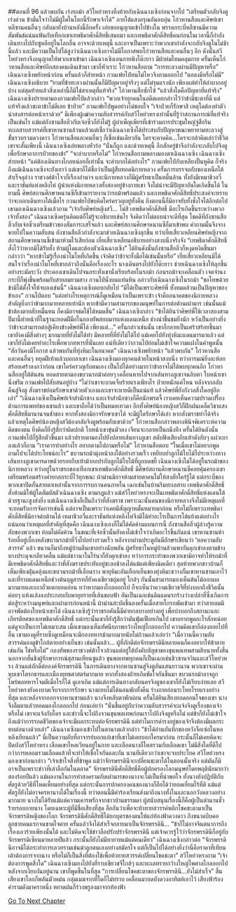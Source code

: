 ##ตอนที่ 96 แล้วพบกัน เร่งรถม้า
สวีโหย่วหรงทิ้งท้ายกับเฉินฉางเซิงก่อนจากไป “เตรียมตัวกลับจิงตูเร่งด่วน ข้ามั่นใจว่าไม่มีผู้ใดในโลกนี้รักษาเจ้าได้”
ภายใต้แสงอรุณอันอบอุ่น โก่วหานสือและศิษย์เขาหลีซานคนอื่นๆ กลับมายังบ้านหลังนี้อีกครั้ง เอ่ยขออนุญาตเข้าไปข้างใน
พรรคกระบี่หลีซานมีความสัมพันธ์แน่นแฟ้นกับเทือกเขาเทพธิดาศักดิ์สิทธิ์เสมอมา และเทพธิดาศักดิ์สิทธิ์คนก่อนในเวลานี้ก็กำลังเดินทางไปกับซูหลีอยู่ในโลกอื่น อาจจะด้วยเหตุนี้ และอาจเป็นเพราะว่าพวกเขากำลังจะกลับจิงตูในไม่ช้านี้แล้ว และมีความเป็นไปได้สูงว่าเฉินฉางเซิงอาจไม่มีโอกาสพบโก่วหานสือและคนอื่นๆ อีก ดังนั้นสวีโหย่วหรงจึงอนุญาตให้พวกเขาเข้ามา
เฉินฉางเซิงเอนกายพิงโต๊ะยาว มีผ้าห่มไหมคลุมกาย ครั้นเห็นโก่วหานสือและศิษย์อีกสองคนเดินเข้ามา เขาก็หัวเราะ
โก่วหานสือถาม “การทะลวงผ่านมีปัญหาหรือ”
เฉินฉางเซิงพยักหน้าก่อน ครั้นแล้วก็ส่ายหน้า
กวนเฟยไป๋ทนไม่ไหวจึงถามออกไป “ตกลงมีหรือไม่มี”
เฉินฉางเซิงอธิบาย “ยามที่ข้าทะลวงผ่านนั้นก็มีปัญหาอยู่จริงๆ แต่ไม่รุนแรงนัก เพียงแต่ทำให้ลำบากอยู่บ้าง แต่สุดท้ายแล้วสิ่งเหล่านี้ก็มิใช่สาเหตุที่แท้จริง”
โก่วหานสือซักไซ้ “แล้วสิ่งใดคือปัญหาที่แท้จริง”
เฉินฉางเซิงปรายตามองกวนเฟยไป๋แล้วกล่าว “พวกเจ้าทุกคนในอดีตเคยกล่าวไว้ว่าข้ามีชะตาที่ดี แต่แท้จริงแล้วชะตาข้าไม่ดีเลย ข้าป่วย”
กวนเฟยไป๋พูดอย่างไม่ชอบใจ “เจ้าป่วยก็รักษาสิ เหตุใดต้องทำตัวน่าสงสารต่อหน้าเราด้วย”
มีเพียงผู้เฒ่าความลับสวรรค์กับสวีโหย่วหรงเท่านั้นที่รู้ว่าสถานการณ์ที่แท้จริงเป็นเช่นไร แม้แต่ถังซานสือลิ่วกับเจ๋อซิ่วก็ยังไม่รู้ ผู้บำเพ็ญเพียรที่เข้าร่วมการประชุมใหญ่จู่สือริมทะเลสาบสวรรค์ที่เขาหานซานล้วนแล้วแต่เชื่อว่าเฉินฉางเซิงได้ประสบกับปัญหาขณะพยายามทะลวงสู่ขั้นรวบรวมดวงดาว โก่วหานสือและคนอื่นๆ ก็เชื่อเช่นเดียวกัน ใครจะคาดคิด...ใครจะกล้าคิดเล่าว่าชีวิตเขาจะสั้นเพียงนี้
เฉินฉางเซิงเอ่ยพลางหัวร่อ “นั่นก็ถูก และด้วยเหตุนี้ อีกสักครู่ข้าจึงกำลังจะกลับไปจิงตูเพื่อรักษาอาการป่วยของข้า”
“จะลำบากหรือไม่” โก่วหานสือถามพลางมองตาเฉินฉางเซิง
เฉินฉางเซิงส่ายหน้า “แค่ต้องเดินทางไกลหน่อยก็เท่านั้น จะลำบากได้อย่างไร”
กวนเฟยไป๋กับเหลียงปั้นหูคิด ก็จริง ถึงแม้เฉินฉางเซิงจะยังเยาว์ แต่เขาก็ได้ชื่อว่าเป็นผู้สืบทอดนิกายหลวง ครั้นการบรรจบกับของเหนือใต้สำเร็จลุล่วง ราชวงศ์ต้าโจวก็เรืองอำนาจ และนิกายหลวงก็มีผู้ศรัทธาเป็นหมื่นล้าน ทั้งยังมีเหมาชิวอวี่และราชันย์แห่งหลิงไห่ ผู้นำแห่งนิกายหลวงทั้งสองอยู่ข้างกายเขา จึงไม่น่าจะมีปัญหาอันใดเกิดขึ้นได้
ในยามนี้ ศิษย์สถานศึกษาหนานซีก็เข้ามารายงานว่ารถม้าพร้อมแล้ว และเทพธิดาศักดิ์สิทธิ์ประสงค์จะทราบว่าจะออกเดินทางได้เมื่อไร
กวนเฟยไป๋ขบคิดใคร่ครวญอยู่ทั้งคืน ถึงตอนนี้ก็มิอาจยับยั้งชั่งใจได้อีกต่อไป เขามองเฉินฉางเซิงแล้วถาม “เจ้ากับศิษย์หญิงสวี... ไม่สิ เทพธิดาศักดิ์สิทธิ์ มีอะไรเกิดขึ้นระหว่างพวกเจ้าทั้งสอง”
เฉินฉางเซิงครุ่นคิดแต่ก็ไม่รู้จะอธิบายเช่นไร จึงคิดว่าไม่ตอบน่าจะดีที่สุด
โชคดีที่ถังซานสือลิ่วกับเจ๋อซิ่วเตรียมข้าวของสัมภาระเสร็จแล้ว และศิษย์สถานศึกษาหนานซีก็มาเข้าพบ คำถามนั้นจึงจางหายไปในความสับสน
ถังซานสือลิ่วกำลังจะมาช่วยเฉินฉางเซิงลุกขึ้น ทว่าเยี่ยเสี่ยวเหลียนศิษย์หญิงจากสถานศึกษาหนานซีเข้ามาห้ามไว้เสียก่อน
เยี่ยเสี่ยวเหลียนอธิบายอย่างสงบนิ่งจริงจัง “เทพธิดาศักดิ์สิทธิ์สั่งไว้ว่าหากมิได้รับสั่ง ห้ามผู้ใดแตะต้องตัวเฉินฉางเซิง”
ได้ยินดังนั้นถังซานสือลิ่วก็หงุดหงิดขึ้นมา กล่าวว่า “หากข้าไม่รู้เรื่องน่าโมโหที่เกิดขึ้น เจ้าคิดว่าข้าจะยั้งมือได้เช่นนั้นหรือ”
เยี่ยเสี่ยวเหลียนมิได้สนใจว่าเรื่องน่าโมโหที่เขากล่าวถึงนั้นคือเรื่องอะไร นางเดินตรงไปยังโต๊ะยาว ช่วยเฉินฉางเซิงให้ลุกขึ้นอย่างระมัดระวัง ประคองเขาเดินไปจนกระทั่งเขานั่งเรียบร้อยในรถม้า
ก่อนรถม้าจะเคลื่อนตัว เจตจำนงกระบี่ก็พุ่งขึ้นพร้อมกับสายลมยามสาง
กวนไป๋นั่งบนแท่นหิน กล่าวกับเฉินฉางเซิงในรถม้า “ขอโทษด้วย ข้ามิได้ตั้งใจให้จบลงเช่นนี้”
เฉินฉางเซิงตอบกลับไป “มิได้เป็นเพราะศิษย์พี่ ทั้งหมดล้วนเป็นปัญหาของข้าเอง”
กวนไป๋ตอบ “แต่อย่างไรเหตุการณ์ก็ดูเหมือนว่าเป็นเพราะข้า เจ้าคืออนาคตของนิกายหลวง สำคัญยิ่งกว่าข้ามากมายหลายเท่านัก หากข้ามีความสามารถของมนุษย์ในการต่อต้านเผ่ามาร เช่นนั้นแม้ข้าต้องตายสักหมื่นหน ก็คงมิอาจชดใช้ได้หมดสิ้น”
เฉินฉางเซิงกล่าว “ข้าได้ยินว่าศิษย์พี่ใช้เวลาสองสามปีมานี้ทำหน้าที่ในฐานะยอดฝีมือในกองทัพสยบมารแห่งแดนเหนือ ช่างน่าชื่นชมยิ่งนัก หวังเป็นอย่างยิ่งว่าข้าจะสามารถต่อสู้เคียงข้างศิษย์พี่ได้ เพียงแต่...”
ครั้นกล่าวเช่นนั้น เขาก็กลายเป็นเศร้าสร้อยขึ้นมา
เขายังคงมีสิ่งต่างๆ มากมายที่ยังไม่ได้ทำ มีหลายที่ที่ยังไม่ได้ไป แม้เคยไปยังทุ่งหิมะแดนมารมาแล้ว แต่เขาก็ยังไม่เคยทำอะไรเพื่อพวกทหารที่นั่นเลย
แน่ทีเดียวว่ากวนไป๋ย่อมไม่เข้าใจความแฝงในคำพูดนั้น “สักวันคงมีโอกาส แล้วพบกันที่ทุ่งหิมะในอนาคต”
เฉินฉางเซิงพยักหน้า “แล้วพบกัน”
โก่วหานสือและคนอื่นๆ หยุดฝีเท้าแล้วบอกลาเขา
เฉินฉางเซิงมองทุกคนด้วยในหน้าสงบนิ่ง ทว่าอารมณ์ยิ่งละห้อยสร้อยเศร้าลงกว่าก่อน เขาใคร่ครวญกับตนเอง เป็นไปได้อย่างมากว่าข้าอาจไม่ได้พบทุกคนอีก
โก่วหานสืออยู่ใต้ต้นสน ทอดสายตามองขบวนรถม้าค่อยๆ เคลื่อนหายไปจากเส้นทางภูเขาจนลิบตา ใบหน้าเขานิ่งขรึม
กวนเฟยไป๋สับสนอยู่บ้าง “ไม่ว่าเขาจะบาดเจ็บร้ายแรงเพียงไร ป่วยหนักแค่ไหน หลังจากกลับคืนสู่จิงตู สังฆราชย่อมรักษาเขาด้วยตัวเองและเขาจะหายดีเป็นแน่แท้ แล้วศิษย์พี่ยังกังวลสิ่งใดอยู่อีกเล่า”
“เฉินฉางเซิงเป็นศิษย์เจ้าสำนักซาง และเจ้าสำนักซางก็คือนักพรตจี้ เราเคยเห็นความปราดเปรื่องด้านการแพทย์ของเขาแล้ว และเขาถือได้ว่าเป็นหมอเทวดา อีกทั้งศิษย์น้องหญิงสวีก็ฝึกฝนเคล็ดวิชาแสงศักดิ์สิทธิ์มานานจนช่ำชอง หากทั้งสองมิอาจรักษาเขาได้ จะมีผู้ใดรักษาได้เล่า หากสังฆราชทำได้จริง แล้วเหตุใดศิษย์น้องหญิงสวีต้องกลับจิงตูพร้อมกับเขาด้วย”
โก่วหานสือกล่าวพลางพินิจพิเคราะห์ความคิดของตน ยิ่งคิดก็ยิ่งรู้สึกว่าผิดปกติ ใบหน้าเขาขุ่นมัวลง เจียนจะกลายเป็นถมึงทึง
ครั้นได้ยินดังนั้น กวนเฟยไป๋ก็รู้สึกตัวขึ้นมา แล้วปรายตามองไปยังปลายเส้นทางภูเขา สดับฟังเสียงกีบเท้าดังกับๆ แผ่วเบาลงแล้วก็ถาม “เราควรทำอย่างไร อยากตามไปถามหรือไม่”
โก่วหานสือตอบ “ในเมื่อเขาไม่อยากพูด ถามไปจะได้ประโยชน์อะไร”
ขบวนรถม้ามุ่งหน้าลงใต้อย่างรวดเร็ว เหยียบย่ำลูกไม้ใบไม้ไประหว่างทาง เส้นทางภูเขาดารดาษด้วยรอยกีบเท้าม้ากอปรกับลูกไม้ใบไม้ที่ถูกบดขยี้
เฉินฉางเซิงไม่ได้อยู่ในรถม้าของนิกายหลวง ทว่าอยู่ในราชรถของเทือกเขาเทพธิดาศักดิ์สิทธิ์ มีศิษย์สถานศึกษาหนานซีคอยคุ้มครองเขา เตรียมพร้อมสร้างค่ายกลกระบี่ไว้ทุกขณะ ผ้าม่านมิอาจห้ามสายตาคนไม่ให้สงสัยใคร่รู้ได้ แต่กระบี่ของพวกเขาปิดกั้นสายตาเหล่านั้นจากการรบกวนคนภายใน
เฉกเช่นในบ้านริมทะเลสาบ เทพธิดาศักดิ์สิทธิ์สั่งห้ามมิให้ผู้ใดสัมผัสตัวเฉินฉางเซิง
ตามกฎแล้ว แม้สวีโหย่วหรงจะเป็นเทพธิดาศักดิ์สิทธิ์แห่งแดนใต้ด้วยฐานะสูงส่งยิ่ง แต่เฉินฉางเซิงก็เป็นถึงว่าที่สังฆราช เพราะฉะนั้นคนของนิกายหลวงจึงไม่มีเหตุผลที่จะยอมรับการจัดการเช่นนี้ แต่อาจเป็นเพราะว่าเคยมีสัญญาหมั้นหมายมาก่อน หรือไม่ก็เพราะเทพธิดาศักดิ์สิทธิ์มิอาจต่อต้านได้ เหมาชิวอวี่และราชันย์แห่งหลิงไห่จึงมิได้ทำอะไรเป็นการโต้แย้งแต่อย่างไร
แน่นอนว่าเหตุผลที่สำคัญที่สุดคือ เฉินฉางเซิงเองก็ไม่ได้คัดค้านแผนการนี้ ถังซานสือลิ่วผู้ล่วงรู้ความลับของพวกเขา ย่อมไม่คัดค้าน ในขณะที่เจ๋อซิ่วนั้นยังคงไม่เข้าใจว่าเกิดอะไรขึ้นกันแน่
เขาหานซานห้าร้อยลี้อยู่เบื้องหลังขบวนรถม้าที่วิ่งไปอย่างรวดเร็ว หลังจากผ่านประตูอันมีอักษรเขียนว่า ‘หอความลับสวรรค์’ แล้ว ขนวนก็มาถึงหมู่บ้านตีนเขาอย่างฉับพลัน ผู้ศรัทธาในหมู่บ้านล้วนพากันคุกเข่าลงตามข้างทางประดุจเกลียวคลื่น แม้แต่ชาวนาในไร่นาก็ยังคุกเข่าลง ทว่าการกระทำของพวกเขามิอาจทำให้รถม้าที่มีเทพธิดาศักดิ์สิทธิ์และว่าที่สังฆราชประทับอยู่ชะลอช้าลงได้แม้แต่เพียงนิดเดียว สุดท้ายพวกชาวบ้านก็เห็นเพียงฝุ่นคลุ้งและขบวนรถม้าที่เลือนราง
พายุหิมะอันเยือกเย็นของทุ่งหิมะขวางกั้นเขาหานซานเอาไว้ และที่ราบแดนเหนือช่วงต้นฤดูสารทก็ยังคงเขียวชอุ่มอยู่ ใกล้ๆ กันนั้นสามารถมองเห็นต้นไม้ออกผลมากมายและเถาถั่วแตกยอดอ่อน ทว่าหากมองไกลออกไป ก็จะเห็นว่าความเขียวขจีที่บ่งบอกถึงชีวิตนั้น ค่อยๆ แห้งแล้งลงประกอบกับพายุทรายที่เส้นขอบฟ้า อันเป็นเฉกเช่นดินแดนรกร้างว่างเปล่าที่ซึ่งเกิดการต่อสู้ระหว่างมนุษย์และเผ่ามารก่อนหน้านี้
ผ้าม่านสะบัดขึ้นลงครั้นเมื่อสายโกรกพัดเข้ามา ทว่าสายลมมิอาจพัดต้องใบหน้าเขาได้ เฉินฉางเซิงรู้ว่าราชรถคันนี้มีค่ายกลบางอย่างอยู่ เพื่อบ่งบอกถึงสถานะและเกียรติยศของเทพธิดาศักดิ์สิทธิ์ แต่กระนั้นเขาก็ยังรู้สึกว่ามันฟุ่มเฟือยเกินไป เขาอยากพูดอะไรสักหน่อย แต่ดูจะเป็นการไม่เหมาะสม เมื่อเขามองเห็นทัศนียภาพกว้างใหญ่ไกลออกไป ความคิดเขาก็ล่องลอยไปที่อื่น
เขามองดูที่ราบซึ่งดูเหมือนจะมีกองทหารม้ามากมายนับไม่ถ้วนแล้วเอ่ยว่า “เมื่อวานนี้ความลับสวรรค์มองดูข้าใกล้ตายอย่างเย็นชา เช่นนั้นแล้ว... ผู้ที่ภักดีต่อจักรพรรดินีหลายคนก็คงอยากให้ข้าตายเช่นกัน ใช่หรือไม่”
กองทัพของราชวงศ์ต้าโจวล้วนแต่อยู่ใต้บังคับบัญชาของขุนพลเทพสามสิบนายทั้งสิ้น นอกจากฮั่นชิงผู้รักษาการณ์สุสานเทียนซูแล้ว ขุนพลเทพทุกคนก็เป็นเฉกเช่นชิวซานจวินและสวีโหย่วหรง ล้วนแต่ภักดีต่อองค์จักรพรรดินี
ในการเดินทางจากหานซานสู่จิงตูอันแสนยาวนาน พวกเขาจะผ่านหุบเขาโตรกธารและเมืองยุทธศาสตร์มากมาย หากทั้งสองฝ่ายเกิดขัดใจกันขึ้นมา ขบวนรถม้าอาจถูกไพร่พลทหารโจมตีเมื่อไรก็ได้ ดูเอาเถิด แม้แต่การเดินทางกลับนครจิงตูของเขาก็ยังไม่เรียบง่ายเลย
สวีโหย่วหรงยังคงบาดเจ็บจากการรักษา นางแทบไม่ได้นอนพักทั้งคืน ร่างกายอ่อนระโหยโรยแรงอย่างที่สุด และหลังจากออกจากหานซานแล้ว นางจึงหลับตาพักผ่อน ครั้นได้ยินเสียงทอดถอนใจของเขา นางจึงลืมตาแล้วทอดมองไกลออกไป ก่อนเอ่ยว่า “นั่นขึ้นอยู่กับว่าความลับสวรรค์จะแจ้งจิงตูเรื่องของเจ้าหรือไม่ เขาจะแจ้งกับใคร และข่าวนี้จะไปถึงจวนขุนพลเทพก่อนเราไปถึงจิงตูหรือไม่ แต่ข้าก็ยังไม่เข้าใจ ถึงแม้ว่าการรอดชีวิตของเจ้าจะมีผลกระทบต่อจักรพรรดินี แต่ทำไมการดำรงอยู่ของเจ้าจึงต้องมีผลกระทบต่อนางด้วยเล่า”
เฉินฉางเซิงมองเข้าไปในตานางแล้วกล่าว “ข้าได้อ่านบันทึกของหวังจือเซ่อในหอหลิงเยียนแล้ว”
นี่เป็นความลับที่อาจารย์บอกแก่เขาที่เขาไม่เคยบอกใครมาก่อน กระนั้นก็ไม่เคยคิดจะปิดบังสวีโหย่วหรง เลือดเขาไหลเวียนอยู่ในกาย และเลือดนางก็ไหลรวมกับเลือดเขา ไม่มีสิ่งใดที่ดีไปกว่าการหลอมรวมเลือดแล้วที่จะทำให้เชื่อใจกันและกัน
นานทีเดียวกว่าเขาจะจบประโยค
สวีโหย่วหรงมองเขาก่อนกล่าว “เจ้าเข้าใจสิ่งที่ข้าพูด แม้ว่าจักรพรรดินีจะเปลี่ยนชะตาได้ในตอนนั้นจริง แต่มันก็มิอาจเป็นเพราะข่าวที่เล่าลือกันในตลาด”
จักรพรรดินีศักดิ์สิทธิ์คือผู้ปกครองโลกมนุษย์โดยพฤตินัยมากว่าสองร้อยปีแล้ว แม้ผลงานในการทำสงครามกับเผ่ามารของนางจะไม่เป็นที่น่าพอใจ ทั้งนางยังปฏิบัติกับศัตรูด้วยวิธีที่โหดเหี้ยมอย่างที่สุด แต่กระนั้นการปกครองคนของนางก็ถือได้ว่ายอดเยี่ยมไร้ที่ติ แม้แต่ศัตรูก็ยังไม่อาจครหานางได้ในเรื่องนี้ ทว่าตอนนี้มีคำร้องเรียนส่งมาถึงนางทั้งในและนอกวังหลวงอย่างมากมาย นางไม่ได้รับแม้แต่ความเคารพรักจากชาวบ้านธรรมดา ผู้สนับสนุนเรื่องนี้ก็คือผู้เป็นตำนานชั่วร้ายรอบกายนาง โดยเฉพาะผู้ที่มีชื่อเสียงที่สุด
ลือกันว่าเพื่อจะท้าทายสวรรค์พลิกโชคชะตามาเป็นจักรพรรดิหญิงของโลก จักรพรรดินีศักดิ์สิทธิ์ได้ยกบุตรของตนให้แก่ท้องฟ้าดวงดาว ถึงขนาดบีบคอลูกชายคนแรกจนขาดใจตาย ครั้นแล้วจึงได้สำเร็จกลายมาเป็นจักรพรรดินี...
“ข้าก็ไม่อาจจินตนาการถึงเรื่องเลวร้ายเพียงนั้นได้ และไม่คิดจะใช้ข่าวลือปรักปรำจักรพรรดินี แต่เจ้าควรรู้ไว้ว่าจักรพรรดินีก็อยู่กับจักรพรรดิเซียนมาหลายปีแล้ว กระนั้นก็ยังไม่มีทายาทแม้แต่คนเดียว”
เฉินฉางเซิงกล่าวต่อ “จักรพรรดินีอาจมิได้กระทำการเลวทรามเช่นฆ่าลูกตนเองอย่างสมัครใจ แต่ก็เป็นไปได้อย่างยิ่งว่านี่คือราคาที่เทียนเต้าต้องการจากนาง หรือไม่ก็เป็นสิ่งที่ต้องใช้เพื่อท้าทายสวรรค์เปลี่ยนโชคชะตา”
สวีโหย่วหรงถาม “เจ้าต้องการพูดสิ่งใด”
เฉินฉางเซิงมองไปยังที่ราบเขียวขจีใกล้ๆ และทะเลทรายกว้างใหญ่ไพศาลไกลออกไป หลังจากเงียบงันอยู่นาน เขาก็พูดขึ้นในที่สุด “การเปลี่ยนโชคชะตาของจักรพรรดินี...ยังไม่สำเร็จ”
สิ้นเสียงเขาโลกก็พลันมัวหม่น กลุ่มเมฆจากที่ใดก็ไม่ทราบ เคลื่อนมาบดบังดวงอาทิตย์เอาไว้ เสียงฟ้าร้องคำรามดังมาคราหนึ่ง หยาดฝนก็ร่วงพรูลงมาจากท้องฟ้า
 


[Go To Next Chapter]( ./606.md)